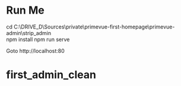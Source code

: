 #  Run Me

cd C:\DRIVE_D\Sources\private\primevue-first-homepage\primevue-admin\strip_admin\
npm install
npm run serve

Goto http://localhost:80

# first_admin_clean
